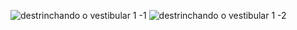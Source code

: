 ![destrinchando o vestibular 1 -1](https://cloud.githubusercontent.com/assets/6922353/5384624/446e0080-80a2-11e4-9569-aa88a1c4e4e9.png)
![destrinchando o vestibular 1 -2](https://cloud.githubusercontent.com/assets/6922353/5384625/446f3540-80a2-11e4-8ddd-68e4817da1c2.png)
